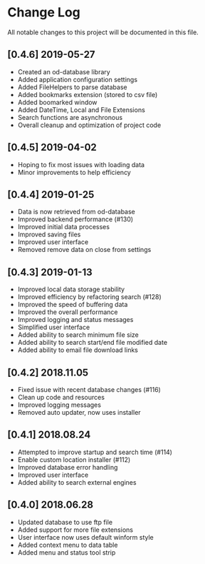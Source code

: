 # Change Log
All notable changes to this project will be documented in this file.

## [0.4.6] 2019-05-27
* Created an od-database library
* Added application configuration settings
* Added FileHelpers to parse database
* Added bookmarks extension (stored to csv file) 
* Added boomarked window
* Added DateTime, Local and File Extensions
* Search functions are asynchronous
* Overall cleanup and optimization of project code

## [0.4.5] 2019-04-02
* Hoping to fix most issues with loading data
* Minor improvements to help efficiency

## [0.4.4] 2019-01-25
* Data is now retrieved from od-database
* Improved backend performance (#130)
* Improved initial data processes
* Improved saving files
* Improved user interface
* Removed remove data on close from settings

## [0.4.3] 2019-01-13
* Improved local data storage stability 
* Improved efficiency by refactoring search (#128)
* Improved the speed of buffering data
* Improved the overall performance
* Improved logging and status messages
* Simplified user interface
* Added ability to search minimum file size
* Added ability to search start/end file modified date
* Added ability to email file download links

## [0.4.2] 2018.11.05
* Fixed issue with recent database changes (#116)
* Clean up code and resources
* Improved logging messages
* Removed auto updater, now uses installer

## [0.4.1] 2018.08.24
* Attempted to improve startup and search time (#114)
* Enable custom location installer (#112)
* Improved database error handling
* Improved user interface
* Added ability to search external engines

## [0.4.0] 2018.06.28
* Updated database to use ftp file
* Added support for more file extensions
* User interface now uses default winform style
* Added context menu to data table
* Added menu and status tool strip